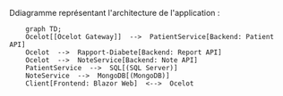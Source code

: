 Ddiagramme représentant l'architecture de l'application :
```mermaid
	graph TD;
	Ocelot[[Ocelot Gateway]]  -->  PatientService[Backend: Patient API]
	Ocelot  -->  Rapport-Diabete[Backend: Report API]
	Ocelot  -->  NoteService[Backend: Note API]
	PatientService  -->  SQL[(SQL Server)]
	NoteService  -->  MongoDB[(MongoDB)]
	Client[Frontend: Blazor Web]  <-->  Ocelot
```
